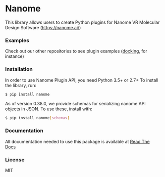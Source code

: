 # Nanome

This library allows users to create Python plugins for Nanome VR Molecular Design Software (https://nanome.ai/)

### Examples

Check out our other repositories to see plugin examples ([docking](https://github.com/nanome-ai/plugin-docking), for instance)

### Installation

In order to use Nanome Plugin API, you need Python 3.5+ or 2.7+
To install the library, run:

```sh
$ pip install nanome
```

As of version 0.38.0, we provide schemas for serializing nanome API objects in JSON. To use these, install with:
```sh
$ pip install nanome[schemas]
```

### Documentation

All documentation needed to use this package is available at [Read The Docs](https://nanome.readthedocs.io/en/latest/)


### License

MIT